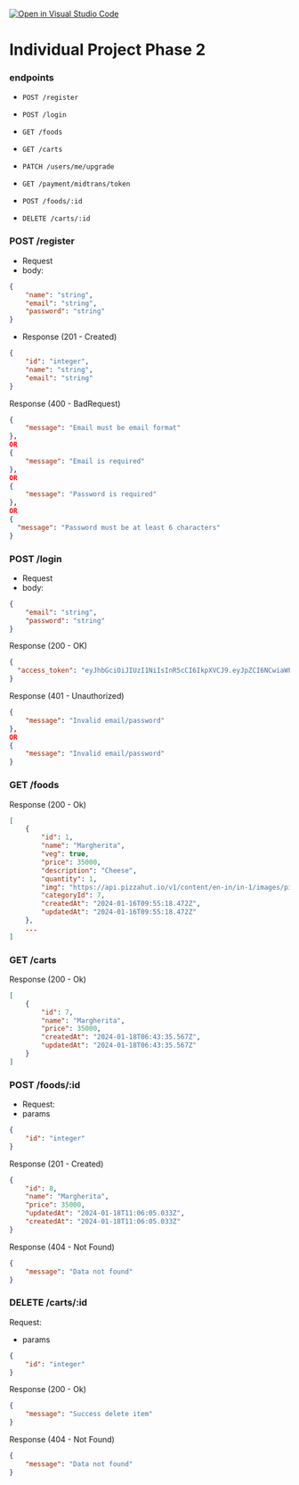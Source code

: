[![Open in Visual Studio Code](https://classroom.github.com/assets/open-in-vscode-718a45dd9cf7e7f842a935f5ebbe5719a5e09af4491e668f4dbf3b35d5cca122.svg)](https://classroom.github.com/online_ide?assignment_repo_id=13208385&assignment_repo_type=AssignmentRepo)
# Individual Project Phase 2

### endpoints
- `POST /register`
- `POST /login`

- `GET /foods`
- `GET /carts`
- `PATCH /users/me/upgrade`
- `GET /payment/midtrans/token`
- `POST /foods/:id`
- `DELETE /carts/:id`

### POST /register
- Request
- body:
```json
{
    "name": "string",
    "email": "string",
    "password": "string"
}
```

- Response (201 - Created)
```json
{
    "id": "integer",
    "name": "string",
    "email": "string"
}
```

Response (400 - BadRequest)
```json
{
    "message": "Email must be email format"
},
OR
{
    "message": "Email is required"
},
OR
{
    "message": "Password is required"
},
OR
{
  "message": "Password must be at least 6 characters"
}
```

### POST /login
- Request
- body:
```json
{
    "email": "string",
    "password": "string"
}
```

Response (200 - OK)
```json
{
  "access_token": "eyJhbGciOiJIUzI1NiIsInR5cCI6IkpXVCJ9.eyJpZCI6NCwiaWF0IjoxNzA1NTc1MzAzfQ.4_YsasXUrapTp-enB6Hb_5i-1oSzcVOqyw6icsLMnD4"
}
```

Response (401 - Unauthorized)
```json
{
    "message": "Invalid email/password"
},
OR
{
    "message": "Invalid email/password"
}
```

### GET /foods
Response (200 - Ok)
```json
[
    {
        "id": 1,
        "name": "Margherita",
        "veg": true,
        "price": 35000,
        "description": "Cheese",
        "quantity": 1,
        "img": "https://api.pizzahut.io/v1/content/en-in/in-1/images/pizza/margherita.90f9451fd66871fb6f9cf7d506053f18.1.jpg?width=550",
        "categoryId": 7,
        "createdAt": "2024-01-16T09:55:18.472Z",
        "updatedAt": "2024-01-16T09:55:18.472Z"
    },
    ...
]
```

### GET /carts
Response (200 - Ok)
```json
[
    {
        "id": 7,
        "name": "Margherita",
        "price": 35000,
        "createdAt": "2024-01-18T06:43:35.567Z",
        "updatedAt": "2024-01-18T06:43:35.567Z"
    }
]
```

### POST /foods/:id
- Request:
- params
```json
{
    "id": "integer"
}
```

Response (201 - Created)
```json
{
    "id": 8,
    "name": "Margherita",
    "price": 35000,
    "updatedAt": "2024-01-18T11:06:05.033Z",
    "createdAt": "2024-01-18T11:06:05.033Z"
}
```

Response (404 - Not Found)
```json
{
    "message": "Data not found"
}
```

### DELETE /carts/:id
Request:
- params
```json
{
    "id": "integer"
}
```

Response (200 - Ok)
```json
{
    "message": "Success delete item"
}
```

Response (404 - Not Found)
```json
{
    "message": "Data not found"
}
```